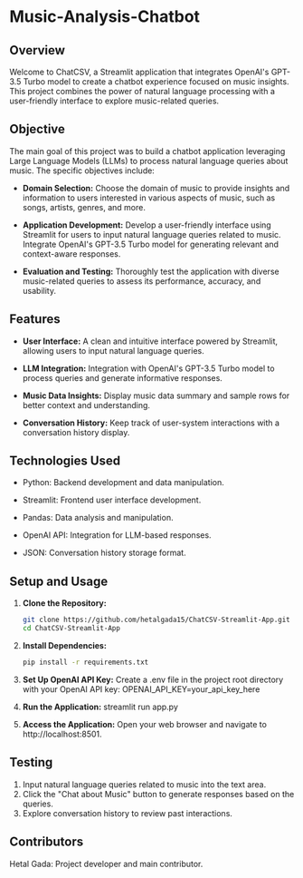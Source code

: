 # Music-Analysis-Chatbot

## Overview

Welcome to ChatCSV, a Streamlit application that integrates OpenAI's GPT-3.5 Turbo model to create a chatbot experience focused on music insights. This project combines the power of natural language processing with a user-friendly interface to explore music-related queries.

## Objective

The main goal of this project was to build a chatbot application leveraging Large Language Models (LLMs) to process natural language queries about music. The specific objectives include:

- **Domain Selection:** Choose the domain of music to provide insights and information to users interested in various aspects of music, such as songs, artists, genres, and more.
  
- **Application Development:** Develop a user-friendly interface using Streamlit for users to input natural language queries related to music. Integrate OpenAI's GPT-3.5 Turbo model for generating relevant and context-aware responses.
  
- **Evaluation and Testing:** Thoroughly test the application with diverse music-related queries to assess its performance, accuracy, and usability.

## Features

- **User Interface:** A clean and intuitive interface powered by Streamlit, allowing users to input natural language queries.
  
- **LLM Integration:** Integration with OpenAI's GPT-3.5 Turbo model to process queries and generate informative responses.
  
- **Music Data Insights:** Display music data summary and sample rows for better context and understanding.
  
- **Conversation History:** Keep track of user-system interactions with a conversation history display.

## Technologies Used

- Python: Backend development and data manipulation.
  
- Streamlit: Frontend user interface development.
  
- Pandas: Data analysis and manipulation.
  
- OpenAI API: Integration for LLM-based responses.
  
- JSON: Conversation history storage format.

## Setup and Usage

1. **Clone the Repository:**

   ```bash
   git clone https://github.com/hetalgada15/ChatCSV-Streamlit-App.git
   cd ChatCSV-Streamlit-App


2. **Install Dependencies:**
    ```bash
    pip install -r requirements.txt

3. **Set Up OpenAI API Key:**
Create a .env file in the project root directory with your OpenAI API key:
OPENAI_API_KEY=your_api_key_here

4. **Run the Application:**
streamlit run app.py

5. **Access the Application:**
Open your web browser and navigate to http://localhost:8501.

## Testing

1. Input natural language queries related to music into the text area.
2. Click the "Chat about Music" button to generate responses based on the queries.
3. Explore conversation history to review past interactions.

## Contributors
Hetal Gada: Project developer and main contributor.


